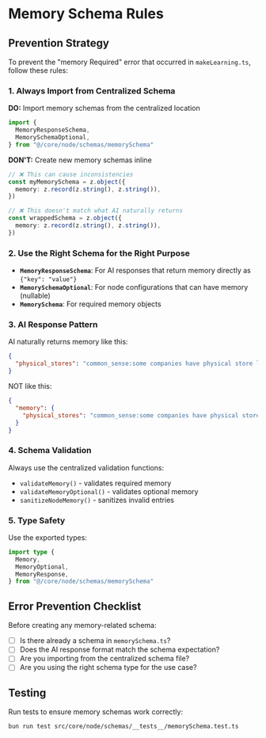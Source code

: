 # Memory Schema Rules

## Prevention Strategy

To prevent the "memory Required" error that occurred in `makeLearning.ts`, follow these rules:

### 1. Always Import from Centralized Schema

**DO:** Import memory schemas from the centralized location

```typescript
import {
  MemoryResponseSchema,
  MemorySchemaOptional,
} from "@/core/node/schemas/memorySchema"
```

**DON'T:** Create new memory schemas inline

```typescript
// ❌ This can cause inconsistencies
const myMemorySchema = z.object({
  memory: z.record(z.string(), z.string()),
})

// ❌ This doesn't match what AI naturally returns
const wrappedSchema = z.object({
  memory: z.record(z.string(), z.string()),
})
```

### 2. Use the Right Schema for the Right Purpose

- **`MemoryResponseSchema`**: For AI responses that return memory directly as `{"key": "value"}`
- **`MemorySchemaOptional`**: For node configurations that can have memory (nullable)
- **`MemorySchema`**: For required memory objects

### 3. AI Response Pattern

AI naturally returns memory like this:

```json
{
  "physical_stores": "common_sense:some companies have physical store locations:1"
}
```

NOT like this:

```json
{
  "memory": {
    "physical_stores": "common_sense:some companies have physical store locations:1"
  }
}
```

### 4. Schema Validation

Always use the centralized validation functions:

- `validateMemory()` - validates required memory
- `validateMemoryOptional()` - validates optional memory
- `sanitizeNodeMemory()` - sanitizes invalid entries

### 5. Type Safety

Use the exported types:

```typescript
import type {
  Memory,
  MemoryOptional,
  MemoryResponse,
} from "@/core/node/schemas/memorySchema"
```

## Error Prevention Checklist

Before creating any memory-related schema:

- [ ] Is there already a schema in `memorySchema.ts`?
- [ ] Does the AI response format match the schema expectation?
- [ ] Are you importing from the centralized schema file?
- [ ] Are you using the right schema type for the use case?

## Testing

Run tests to ensure memory schemas work correctly:

```bash
bun run test src/core/node/schemas/__tests__/memorySchema.test.ts
```
